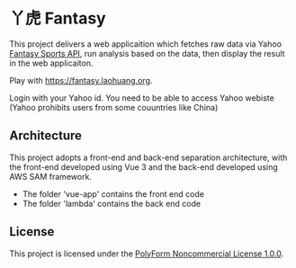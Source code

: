 # 丫虎 Fantasy

This project delivers a web applicaition which fetches raw data via Yahoo [Fantasy Sports API](https://developer.yahoo.com/fantasysports/guide/), run analysis based on the data, then display the result in the web applicaiton.

Play with https://fantasy.laohuang.org.

Login with your Yahoo id.  You need to be able to access Yahoo webiste (Yahoo prohibits users from some couuntries like China)


## Architecture

This project adopts a front-end and back-end separation architecture, with the front-end developed using Vue 3 and the back-end developed using AWS SAM framework.

- The folder 'vue-app' contains the front end code
- The folder 'lambda' contains the back end code



## License
This project is licensed under the [PolyForm Noncommercial License 1.0.0](LICENSE).


